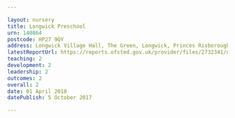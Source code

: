 ```yaml
---

layout: nursery
title: Longwick Preschool
urn: 140864
postcode: HP27 9QY
address: Longwick Village Hall, The Green, Longwick, Princes Risborough, Buckinghamshire, HP27 9QY
latestReportUrl: https://reports.ofsted.gov.uk/provider/files/2732341/urn/140864.pdf
teaching: 2
development: 2
leadership: 2
outcomes: 2
overall: 2
date: 01 April 2018 
datePublish: 5 October 2017

---
```


